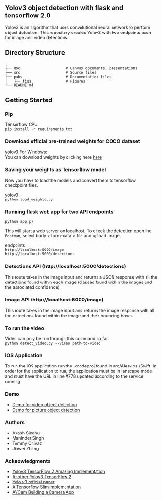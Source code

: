 ## Yolov3 object detection with flask and tensorflow 2.0

Yolov3 is an algorithm that uses convolutional neural network to perform object detection. This repository creates Yolov3 with two endpoints each for image and video detections. 

## Directory Structure

    .
    ├── doc                     # Canvas documents, presentations
    ├── src                     # Source files 
    ├── pubs                    # Documentation files 
    │   ├── figs                # Figures
    └── README.md

## Getting Started  

### Pip  
Tensorflow CPU  
`pip install -r requirements.txt`


### Download official pre-trained weights for COCO dataset  
yolov3 For Windows:    
You can download weights by clicking here [here](https://pjreddie.com/media/files/yolov3.weights)

### Saving your weights as Tensorflow model  
Now you have to load the models and convert them to tensorflow checkpoint files.


yolov3  
`python load_weights.py`  

### Running flask web app for two API endpoints 

`python app.py`

This will start a web server on localhost. To check the detection open the `Postman`, select body > form-data > file and upload image. 

endpoints  
`http://localhost:5000/image`  
`http://localhost:5000/detections`  


### Detections API (http://localhost:5000/detections)  
This route takes in the image input and returns a JSON response with all the detections found within each image (classes found within the images and the associated confidence)

### Image API (http://localhost:5000/image)  
This route takes in the image input and returns the image response with all the detections found within the image and their bounding boxes. 


### To run the video  
Video can only be run through this command so far.  
`python detect_video.py --video path-to-video`

### iOS Application 
To run the iOS application run the .xcodeproj found in src/AIes-Ios./Swift. In order for the application to run, the application must be in lanscape mode and must have the URL in line #778 updated according to the service running. 

### Demo 
* [Demo for video object detection](https://www.youtube.com/watch?v=RWQoXcmKj4M)
* [Demo for picture object detection](https://www.youtube.com/watch?v=IOtumq42sCM)

### Authors 
* Akash Sindhu  
* Maninder Singh   
* Tommy Chivaz  
* Jiawei Zhang   

### Acknowledgments

* [Yolov3 TensorFlow 2 Amazing Implementation](https://github.com/zzh8829/yolov3-tf2)  
* [Another Yolov3 TensorFlow 2](https://github.com/heartkilla/yolo-v3)   
* [Yolo v3 official paper](https://arxiv.org/abs/1804.02767)  
* [A Tensorflow Slim implementation](https://github.com/mystic123/tensorflow-yolo-v3) 
* [AVCam Building a Camera App](https://developer.apple.com/documentation/avfoundation/cameras_and_media_capture/avcam_building_a_camera_app) 
